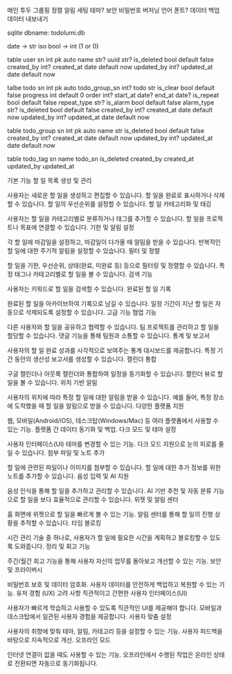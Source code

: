 메인
    투두 그룹핑
    정렬
    알림
세팅
    테마?
    보안 비밀번호
    버저닝
    언어
    폰트?
    데이터 백업
    데이터 내보내기

sqlite dbname: todolumi.db

date -> str iso
bool -> int (1 or 0)

table user 
    sn int pk auto
    name str?
    uuid str?
    is_deleted bool default false
    created_by int? 
    created_at date default now
    updated_by int? 
    updated_at date default now


talbe todo
    sn int pk auto
    todo_group_sn int?
    todo str
    is_clear bool default false
    progress int default 0
    order int?
    start_at date?
    end_at date?
    is_repeat bool default false
    repeat_type str? 
    is_alarm bool default false
    alarm_type str?
    is_deleted bool default false
    created_by int? 
    created_at date default now
    updated_by int? 
    updated_at date default now

table todo_group
    sn int pk auto
    name str
    is_deleted bool default false
    created_by int? 
    created_at date default now
    updated_by int? 
    updated_at date default now

table todo_tag
    sn
    name
    todo_sn
    is_deleted
    created_by
    created_at
    updated_by
    updated_at




기본 기능
할 일 목록 생성 및 관리

사용자는 새로운 할 일을 생성하고 편집할 수 있습니다.
할 일을 완료로 표시하거나 삭제할 수 있습니다.
할 일의 우선순위를 설정할 수 있습니다.
할 일 카테고리화 및 태깅

사용자는 할 일을 카테고리별로 분류하거나 태그를 추가할 수 있습니다.
할 일을 프로젝트나 목표에 연결할 수 있습니다.
기한 및 알림 설정

각 할 일에 마감일을 설정하고, 마감일이 다가올 때 알림을 받을 수 있습니다.
반복적인 할 일에 대한 주기적 알림을 설정할 수 있습니다.
필터 및 정렬

할 일을 기한, 우선순위, 상태(완료, 미완료 등) 등으로 필터링 및 정렬할 수 있습니다.
특정 태그나 카테고리별로 할 일을 볼 수 있습니다.
검색 기능

사용자는 키워드로 할 일을 검색할 수 있습니다.
완료된 할 일 기록

완료된 할 일을 아카이브하여 기록으로 남길 수 있습니다.
일정 기간이 지난 할 일은 자동으로 삭제되도록 설정할 수 있습니다.
고급 기능
협업 기능

다른 사용자와 할 일을 공유하고 협력할 수 있습니다.
팀 프로젝트를 관리하고 할 일을 할당할 수 있습니다.
댓글 기능을 통해 팀원과 소통할 수 있습니다.
통계 및 보고서

사용자의 할 일 완료 성과를 시각적으로 보여주는 통계 대시보드를 제공합니다.
특정 기간 동안의 생산성 보고서를 생성할 수 있습니다.
캘린더 통합

구글 캘린더나 아웃룩 캘린더와 통합하여 일정을 동기화할 수 있습니다.
캘린더 뷰로 할 일을 볼 수 있습니다.
위치 기반 알림

사용자의 위치에 따라 특정 할 일에 대한 알림을 받을 수 있습니다.
예를 들어, 특정 장소에 도착했을 때 할 일을 알림으로 받을 수 있습니다.
다양한 플랫폼 지원

웹, 모바일(Android/iOS), 데스크탑(Windows/Mac) 등 여러 플랫폼에서 사용할 수 있는 기능.
플랫폼 간 데이터 동기화 및 백업.
다크 모드 및 테마 설정

사용자 인터페이스(UI) 테마를 변경할 수 있는 기능.
다크 모드 지원으로 눈의 피로를 줄일 수 있습니다.
첨부 파일 및 노트 추가

할 일에 관련된 파일이나 이미지를 첨부할 수 있습니다.
할 일에 대한 추가 정보를 위한 노트를 추가할 수 있습니다.
음성 입력 및 AI 지원

음성 인식을 통해 할 일을 추가하고 관리할 수 있습니다.
AI 기반 추천 및 자동 분류 기능으로 할 일을 보다 효율적으로 관리할 수 있습니다.
위젯 및 알림 센터

홈 화면에 위젯으로 할 일을 빠르게 볼 수 있는 기능.
알림 센터를 통해 할 일의 진행 상황을 추적할 수 있습니다.
타임 블로킹

시간 관리 기술 중 하나로, 사용자가 할 일에 필요한 시간을 계획하고 블로킹할 수 있도록 도와줍니다.
정리 및 회고 기능

주간/월간 회고 기능을 통해 사용자 자신의 업무를 돌아보고 개선할 수 있는 기능.
보안 및 프라이버시

비밀번호 보호 및 데이터 암호화.
사용자 데이터를 안전하게 백업하고 복원할 수 있는 기능.
유저 경험 (UX) 고려 사항
직관적이고 간편한 사용자 인터페이스(UI)

사용자가 빠르게 학습하고 사용할 수 있도록 직관적인 UI를 제공해야 합니다.
모바일과 데스크탑에서 일관된 사용자 경험을 제공합니다.
사용자 맞춤 설정

사용자의 취향에 맞춰 테마, 알림, 카테고리 등을 설정할 수 있는 기능.
사용자 피드백을 바탕으로 지속적으로 개선.
오프라인 모드

인터넷 연결이 없을 때도 사용할 수 있는 기능.
오프라인에서 수행된 작업은 온라인 상태로 전환되면 자동으로 동기화됩니다.